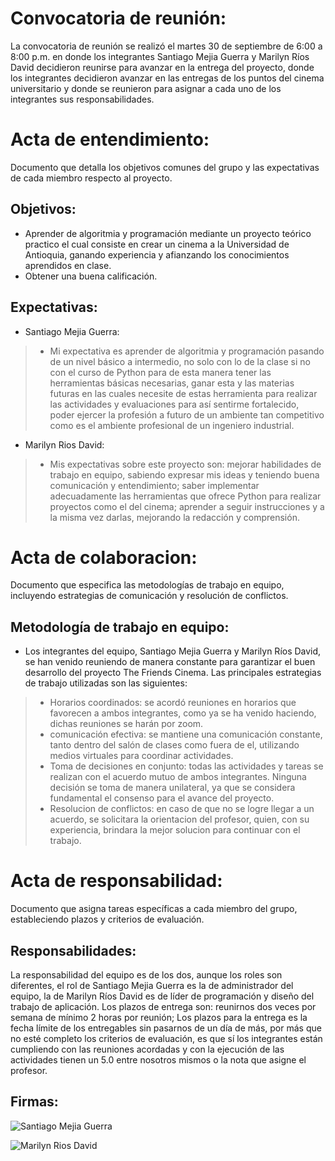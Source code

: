 # Convocatoria de reunión: 
La convocatoria de reunión se realizó el martes 30 de septiembre de 6:00 a 8:00 p.m. en donde los integrantes Santiago Mejia Guerra y Marilyn Ríos David decidieron reunirse para avanzar en la entrega del proyecto, donde los integrantes decidieron avanzar en las entregas de los puntos del cinema universitario y donde se reunieron para asignar a cada uno de los integrantes sus responsabilidades.

# Acta de entendimiento:
Documento que detalla los objetivos comunes del grupo y las expectativas de cada miembro respecto al proyecto.

## Objetivos:
* Aprender de algoritmia y programación mediante un proyecto teórico practico el cual consiste en crear un cinema a la Universidad de Antioquia, ganando experiencia y afianzando los conocimientos aprendidos en clase.
* Obtener una buena calificación.

## Expectativas:
* Santiago Mejia Guerra:
>* Mi expectativa  es aprender de algoritmia y programación pasando de un nivel básico a intermedio, no solo con lo de la clase si no con el curso de Python para de esta manera tener las herramientas básicas necesarias,  ganar esta y las materias futuras en las cuales necesite de estas herramienta para realizar las actividades y evaluaciones para así sentirme fortalecido, poder  ejercer la profesión a futuro de un ambiente tan competitivo como es el ambiente profesional de un ingeniero industrial.
* Marilyn Rios David:
>* Mis expectativas sobre este proyecto son: mejorar habilidades de trabajo en equipo, sabiendo expresar mis ideas y teniendo buena comunicación y entendimiento; saber implementar adecuadamente las herramientas que ofrece Python para realizar proyectos como el del cinema; aprender a seguir instrucciones y a la misma vez darlas, mejorando la redacción y comprensión.

# Acta de colaboracion:
Documento que especifica las metodologías de trabajo en equipo, incluyendo estrategias de comunicación y resolución de conflictos.

## Metodología de trabajo en equipo:
* Los integrantes del equipo, Santiago Mejia Guerra y Marilyn Ríos David, se han venido reuniendo de manera constante para garantizar el buen desarrollo del proyecto The Friends Cinema. Las principales estrategias de trabajo utilizadas son las siguientes:
>* Horarios coordinados: se acordó reuniones en horarios que favorecen a ambos integrantes, como ya se ha venido haciendo, dichas reuniones se harán por zoom.
>* comunicación efectiva: se mantiene una comunicación constante, tanto dentro del salón de clases como fuera de el, utilizando medios virtuales para coordinar actividades.
>* Toma de decisiones en conjunto: todas las actividades y tareas se realizan con el acuerdo mutuo de ambos integrantes. Ninguna decisión se toma de manera unilateral, ya que se considera fundamental el consenso para el avance del proyecto.
>* Resolucion de conflictos: en caso de que no se logre llegar a un acuerdo, se solicitara la orientacion del profesor, quien, con su experiencia, brindara la mejor solucion para continuar con el trabajo.

# Acta de responsabilidad: 
Documento que asigna tareas específicas a cada miembro del grupo, estableciendo plazos y criterios de evaluación.

## Responsabilidades:
La responsabilidad del equipo es de los dos, aunque los roles son diferentes, el rol de Santiago Mejia Guerra es la de administrador del equipo, la de Marilyn Ríos David es de líder de programación y diseño del trabajo de aplicación. Los plazos de entrega son: reunirnos dos veces por semana de mínimo 2 horas por reunión; Los plazos para la entrega es la fecha límite de los entregables sin pasarnos de un día de más, por más que no esté completo los criterios de evaluación, es que sí los integrantes están cumpliendo con las reuniones acordadas y con la ejecución de las actividades tienen un 5.0 entre nosotros mismos o la nota que asigne el profesor.
## Firmas:

![Santiago Mejia Guerra](https://github.com/user-attachments/assets/7918c020-67b1-43f3-bee0-542fd4513240)

![Marilyn Rios David](https://github.com/user-attachments/assets/031094ca-423b-4c8d-b72b-7a0281fd8477)

